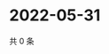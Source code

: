 # 2022-05-31

共 0 条

<!-- BEGIN WEIBO -->
<!-- 最后更新时间 Tue May 31 2022 02:20:29 GMT+0800 (China Standard Time) -->

<!-- END WEIBO -->
